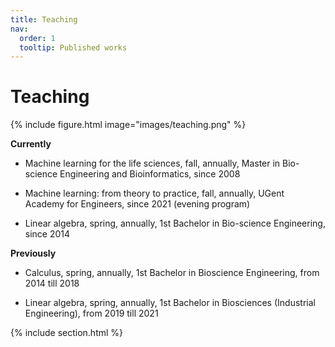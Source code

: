 ```yaml
---
title: Teaching
nav:
  order: 1
  tooltip: Published works
---
```


# <i class="fas fa-microscope"></i>Teaching

{% include figure.html image="images/teaching.png" %}

**Currently**

- Machine learning for the life sciences, fall, annually,
	Master in Bio-science Engineering and Bioinformatics, since 2008
		
- Machine learning: from theory to practice, fall, annually, 
	UGent Academy for Engineers, since 2021 (evening program)
		
- Linear algebra, spring, annually,
	1st Bachelor in Bio-science Engineering, since 2014 


				
**Previously**

- Calculus, spring, annually,
	1st Bachelor in Bioscience Engineering, from 2014 till 2018 
		
- Linear algebra, spring, annually,
	1st Bachelor in Biosciences (Industrial Engineering), from 2019 till 2021
		



{% include section.html %}


